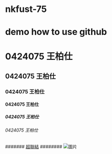 # nkfust-75
demo how to use github
==========
0424075 王柏仕
===========
0424075 王柏仕
-----------
### 0424075 王柏仕
#### 0424075 王柏仕
##### 0424075 王柏仕
###### 0424075 王柏仕
####### [超聯結](https://www.google.com.tw/)
######## ![圖片](http://pic.pimg.tw/bigpawbasset/1383953286-158019760.jpg)
